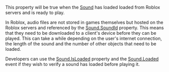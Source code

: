 This property will be true when the [Sound](https://developer.roblox.com/en-us/api-reference/class/Sound) has loaded loaded from Roblox servers and is ready to play.

In Roblox, audio files are not stored in games themselves but hosted on the Roblox servers and referenced by the [Sound.SoundId](https://developer.roblox.com/en-us/api-reference/property/Sound/SoundId) property. This means that they need to be downloaded to a client's device before they can be played. This can take a while depending on the user's internet connection, the length of the sound and the number of other objects that need to be loaded.

Developers can use the [Sound.IsLoaded](https://developer.roblox.com/en-us/api-reference/property/Sound/IsLoaded) property and the [Sound.Loaded](https://developer.roblox.com/en-us/api-reference/event/Sound/Loaded) event if they wish to verify a sound has loaded before playing it.